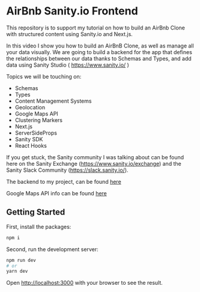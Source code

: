 # AirBnb Sanity.io Frontend


This repository is to support my tutorial on how to build an AirBnb Clone with structured content using Sanity.io and Next.js. 

In this video I show you how to build an AirBnB Clone, as well as manage all your data visually. We are going to build a backend for the app that defines the relationships between our data thanks to Schemas and Types, and add data using Sanity Studio ( https://www.sanity.io/ )

Topics we will be touching on:
* Schemas
* Types
* Content Management Systems
* Geolocation
* Google Maps API
* Clustering Markers
* Next.js
* ServerSideProps
* Sanity SDK
* React Hooks



If you get stuck, the Sanity community I was talking about can be found here on the Sanity Exchange (https://www.sanity.io/exchange) and the Sanity Slack Community (https://slack.sanity.io/).

The backend to my project, can be found [here](https://github.com/TravelXML/AIRBNB-CLONE-SANITY-NEXT-REACT/tree/main/backend)

Google Maps API info can be found [here](https://developers.google.com/maps)





## Getting Started


First, install the packages:
```bash
npm i
```

Second, run the development server:

```bash
npm run dev
# or
yarn dev
```

Open [http://localhost:3000](http://localhost:3000) with your browser to see the result.

